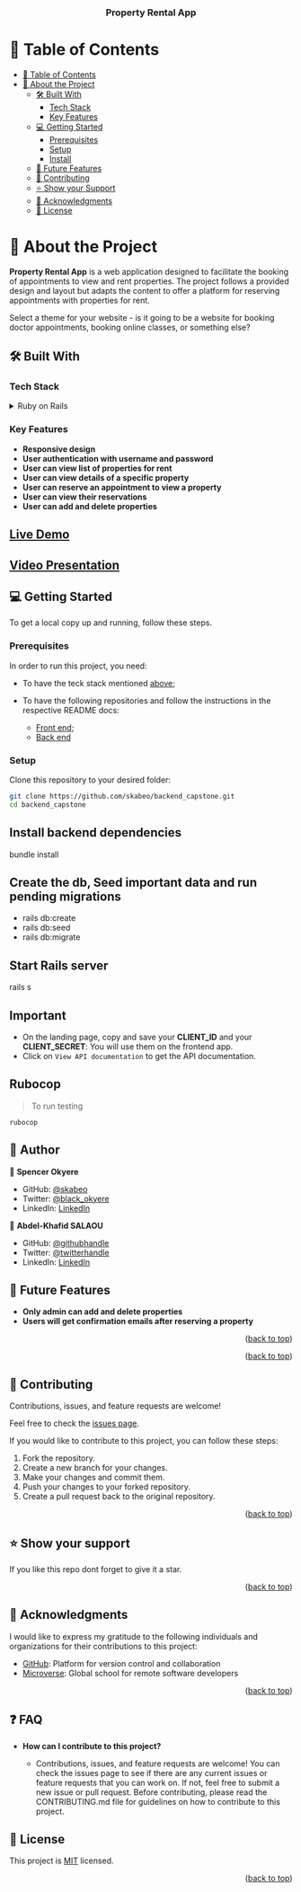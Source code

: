 <div align="center">
  <h3><b>Property Rental App</b></h3>
</div>

# 📗 Table of Contents

- [📗 Table of Contents](#-table-of-contents)
- [📖 About the Project](#-about-the-project)
  - [🛠 Built With](#-built-with)
    - [Tech Stack](#tech-stack)
    - [Key Features](#key-features)
  - [💻 Getting Started](#-getting-started)
    - [Prerequisites](#prerequisites)
    - [Setup](#setup)
    - [Install](#install)
  - [🔭 Future Features](#-future-features)
  - [🤝 Contributing](#-contributing)
  - [⭐️ Show your Support](#-show-your-support)
  - [🙏 Acknowledgments](#-acknowledgments)
  - [📝 License](#-license)

# 📖 About the Project <a name="about-project"></a>

**Property Rental App** is a web application designed to facilitate the booking of appointments to view and rent properties. The project follows a provided design and layout but adapts the content to offer a platform for reserving appointments with properties for rent.

Select a theme for your website - is it going to be a website for booking doctor appointments, booking online classes, or something else?

## 🛠 Built With <a name="built-with"></a>

### Tech Stack <a name="tech-stack"></a>

<details>
  <summary>Ruby on Rails</summary>
  <summary>CSS</summary>
  <summary>JavaScript</summary>
  <summary>HTML</summary>
  <summary>React</summary>
  <summary>Redux</summary>
  <summary>Postgres</summary>
</details>

### Key Features <a name="key-features"></a>
- **Responsive design**
- **User authentication with username and password**
- **User can view list of properties for rent**
- **User can view details of a specific property**
- **User can reserve an appointment to view a property**
- **User can view their reservations**
- **User can add and delete properties**

<!-- LIVE DEMO -->
## [Live Demo](https://your-live-demo-link.com)
## [Video Presentation](https://your-video-presentation-link.com)

## 💻 Getting Started <a name="getting-started"></a>

To get a local copy up and running, follow these steps.

### Prerequisites
In order to run this project, you need:
- To have the teck stack mentioned [above](#tech-stack);
- To have the following repositories and follow the instructions in the respective README docs:

    - [Front end](https://github.com/skabeo/frontend-capstone);
    - [Back end](https://github.com/skabeo/backend_capstone)

### Setup
Clone this repository to your desired folder:

```sh
git clone https://github.com/skabeo/backend_capstone.git
cd backend_capstone
```
## Install backend dependencies
bundle install

## Create the db, Seed important data and run pending migrations
- rails db:create
- rails db:seed
- rails db:migrate



## Start Rails server
rails s

## Important
- On the landing page, copy and save your **CLIENT_ID** and your **CLIENT_SECRET**: You will use them on the frontend app.
- Click on ```View API documentation``` to get the API documentation.

## Rubocop
> To run testing
```
rubocop
```


<!-- AUTHORS -->

## 👥 Author <a id="authors"></a>

👤 **Spencer Okyere**

- GitHub: [@skabeo](https://github.com/skabeo)
- Twitter: [@black_okyere](https://twitter.com/black_okyere)
- LinkedIn: [LinkedIn](https://linkedin.com/in/spencer-okyere)

👤 **Abdel-Khafid SALAOU**

- GitHub: [@githubhandle](https://github.com/adeola003)
- Twitter: [@twitterhandle](https://twitter.com/khadaf6)
- LinkedIn: [LinkedIn](https://www.linkedin.com/in/abdel-khafid-salaou)


<!-- FUTURE FEATURES -->

## 🔭 Future Features <a name="future-features"></a>

- **Only admin can add and delete properties**
- **Users will get confirmation emails after reserving a property**
<p align="right">(<a href="#readme-top">back to top</a>)</p>

<!-- CONTRIBUTING -->

<p align="right">(<a href="#readme-top">back to top</a>)</p>

## 🤝 Contributing <a id="contributing"></a>

Contributions, issues, and feature requests are welcome!

Feel free to check the [issues page](https://github.com/skabeo/backend-capstone/issues).

If you would like to contribute to this project, you can follow these steps:

1. Fork the repository.
2. Create a new branch for your changes.
3. Make your changes and commit them.
4. Push your changes to your forked repository.
5. Create a pull request back to the original repository.


<p align="right">(<a href="#readme-top">back to top</a>)</p>

<!-- SUPPORT -->

## ⭐️ Show your support <a name="support"></a>


If you like this repo dont forget to give it a star.

<p align="right">(<a href="#readme-top">back to top</a>)</p>

<!-- ACKNOWLEDGEMENTS -->

## 🙏 Acknowledgments <a id="acknowledgements"></a>

I would like to express my gratitude to the following individuals and organizations for their contributions to this project:

- [GitHub](https://github.com/): Platform for version control and collaboration
- [Microverse](https://www.microverse.org/): Global school for remote software developers

<p align="right">(<a href="#readme-top">back to top</a>)</p>


## ❓ FAQ <a id="faq"></a>

- **How can I contribute to this project?**

  - Contributions, issues, and feature requests are welcome! You can check the issues page to see if there are any current issues or feature requests that you can work on. If not, feel free to submit a new issue or pull request. Before contributing, please read the CONTRIBUTING.md file for guidelines on how to contribute to this project.

<!-- LICENSE -->

## 📝 License <a name="license"></a>

This project is [MIT](https://github.com/skabeo/backend_capstone/blob/develop/LICENSE) licensed.

<p align="right">(<a href="#readme-top">back to top</a>)</p>

